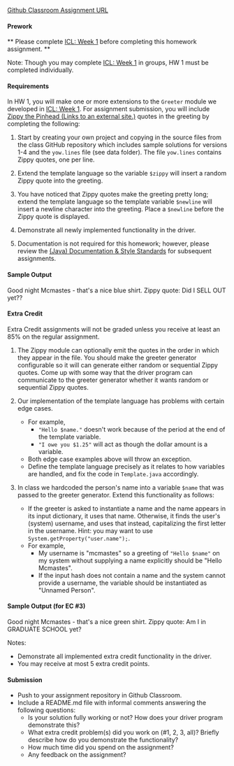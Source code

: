 [Github Classroom Assignment URL](https://classroom.github.com/a/-TwiapST)

#### **Prework**

** Please complete [ICL: Week 1](https://seattleu.instructure.com/courses/1596305/assignments/6864506 "ICL: Week 1") before completing this homework assignment. **

Note: Though you may complete [ICL: Week 1](https://seattleu.instructure.com/courses/1596305/assignments/6864506 "ICL: Week 1") in groups, HW 1 must be completed individually.

#### **Requirements**

In HW 1, you will make one or more extensions to the `Greeter` module we developed in [ICL: Week 1](https://seattleu.instructure.com/courses/1596305/assignments/6864506 "ICL: Week 1"). For assignment submission, you will include [Zippy the Pinhead (Links to an external site.)](http://www.zippythepinhead.com/) quotes in the greeting by completing the following: 

1.  Start by creating your own project and copying in the source files from the class GitHub repository which includes sample solutions for versions 1-4 and the `yow.lines` file (see data folder). The file `yow.lines` contains Zippy quotes, one per line.

2.  Extend the template language so the variable `$zippy` will insert a random Zippy quote into the greeting.

3.  You have noticed that Zippy quotes make the greeting pretty long; extend the template language so the template variable `$newline` will insert a newline character into the greeting. Place a `$newline` before the Zippy quote is displayed.

4.  Demonstrate all newly implemented functionality in the driver.

5.  Documentation is not required for this homework; however, please review the [(Java) Documentation & Style Standards](https://seattleu.instructure.com/courses/1596305/pages/java-documentation-and-style-standards "(Java) Documentation & Style Standards") for subsequent assignments.

#### **Sample Output**

Good night Mcmastes - that's a nice blue shirt.
 Zippy quote: Did I SELL OUT yet??

#### **Extra Credit**

Extra Credit assignments will not be graded unless you receive at least an 85% on the regular assignment.

1.  The Zippy module can optionally emit the quotes in the order in which they appear in the file. You should make the greeter generator configurable so it will can generate either random or sequential Zippy quotes. Come up with some way that the driver program can communicate to the greeter generator whether it wants random or sequential Zippy quotes.

2.  Our implementation of the template language has problems with certain edge cases.
    -   For example,
        -   `"Hello $name."` doesn't work because of the period at the end of the template variable.
        -   `"I owe you $1.25"` will act as though the dollar amount is a variable.
    -   Both edge case examples above will throw an exception.
    -   Define the template language precisely as it relates to how variables are handled, and fix the code in `Template.java` accordingly. 
3.  In class we hardcoded the person's name into a variable `$name` that was passed to the greeter generator. Extend this functionality as follows:
    -   If the greeter is asked to instantiate a name and the name appears in its input dictionary, it uses that name. Otherwise, it finds the user's (system) username, and uses that instead, capitalizing the first letter in the username. Hint: you may want to use `System.getProperty("user.name");`.
    -   For example,
        -   My username is "mcmastes" so a greeting of `"Hello $name"` on my system without supplying a name explicitly should be "Hello Mcmastes".
        -   If the input hash does not contain a name and the system cannot provide a username, the variable should be instantiated as "Unnamed Person".

#### **Sample Output (for EC #3)**

Good night Mcmastes - that's a nice green shirt.
 Zippy quote: Am I in GRADUATE SCHOOL yet?

Notes:

-   Demonstrate all implemented extra credit functionality in the driver.
-   You may receive at most 5 extra credit points. 

#### **Submission**

-   Push to your assignment repository in Github Classroom.
-   Include a README.md file with informal comments answering the following questions:
    -   Is your solution fully working or not? How does your driver program demonstrate this?
    -   What extra credit problem(s) did you work on (#1, 2, 3, all)? Briefly describe how do you demonstrate the functionality?
    -   How much time did you spend on the assignment?
    -   Any feedback on the assignment?
